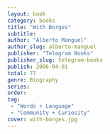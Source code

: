 ```yaml
---
layout: book
category: books
title: "With Borges"
subtitle: 
author: "Alberto Manguel"
author_slug: alberto-manguel
publisher: "Telegram Books"
publisher_slug: telegram-books
publish: 2006-04-01
total: 77
genre: Biography
series:
order:
tag: 
 - "Words + Language"
 - "Community + Curiosity"
cover: with-borges.jpg
---
```



